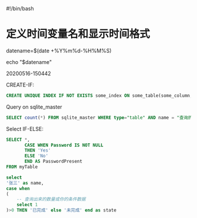 
#!/bin/bash
# 定义时间变量名和显示时间格式
datename=$(date +%Y%m%d-%H%M%S) 

echo "$datename"

20200516-150442



CREATE-IF:
```sql
CREATE UNIQUE INDEX IF NOT EXISTS some_index ON some_table(some_column, another_column);
```




Query on sqlite_master
```sql
SELECT count(*) FROM sqlite_master WHERE type="table" AND name = "查询的表名"
```



Select IF-ELSE:


```sql
SELECT *,
       CASE WHEN Password IS NOT NULL
       THEN 'Yes'
       ELSE 'No'
       END AS PasswordPresent
FROM myTable
```

```sql
select
'张三' as name,
case when
(
    -- 查询出来的数量或你的条件数据
    select 1
)>0 THEN '已完成' else '未完成' end as state
```